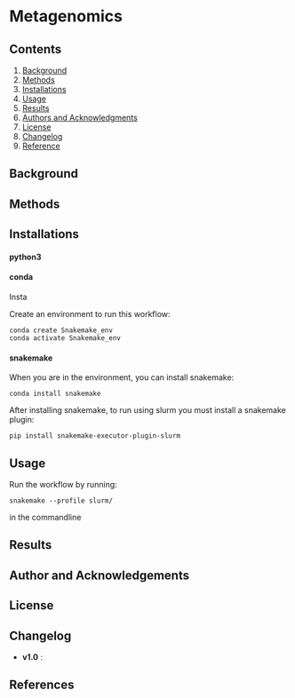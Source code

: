 # Metagenomics

## Contents
1. [Background](#background)
2. [Methods](#methods)
3. [Installations](#Installations)
4. [Usage](#Usage)
5. [Results](#Results)
6. [Authors and Acknowledgments](#Author_and_Acknowledgments)
7. [License](#License)
8. [Changelog](#Changelog)
9. [Reference](#Reference)

## Background

## Methods

## Installations

#### python3 

#### conda 
Insta


Create an environment to run this workflow:


```
conda create Snakemake_env
conda activate Snakemake_env
```

#### snakemake
When you are in the environment, you can install snakemake:
```
conda install snakemake
```
After installing snakemake, to run using slurm you must install a snakemake plugin:
```
pip install snakemake-executor-plugin-slurm
```


## Usage

Run the workflow by running:

```
snakemake --profile slurm/
```
in the commandline

## Results

## Author and Acknowledgements

## License

## Changelog
- **v1.0** : 

## References



    
